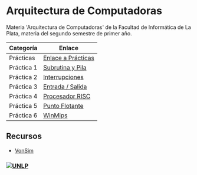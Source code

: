 # Arquitectura de Computadoras
Materia 'Arquitectura de Computadoras' de la Facultad de Informática de La Plata, materia del segundo semestre de primer año.


| Categoría            | Enlace                                                         |
|----------------------|----------------------------------------------------------------|
| Prácticas           | [Enlace a Prácticas](https://github.com/gretoide/Arquitectura-de-Computadoras/tree/master/practicas)       |
| Práctica 1  | [Subrutina y Pila](https://github.com/gretoide/Arquitectura-de-Computadoras/tree/master/ejercicios-asm/practica1-subrutinasYPila)      |
| Práctica 2  | [Interrupciones](https://github.com/gretoide/Arquitectura-de-Computadoras/tree/master/ejercicios-asm/practica2-interrupciones)      |
| Práctica 3  | [Entrada / Salida](https://github.com/gretoide/Arquitectura-de-Computadoras/tree/master/ejercicios-asm/practica3-entradaSalida)      |
| Práctica 4  | [Procesador RISC](https://github.com/gretoide/Arquitectura-de-Computadoras/tree/master/ejercicios-asm/practica4-procesadorRisc)      |
| Práctica 5  | [Punto Flotante](https://github.com/gretoide/Arquitectura-de-Computadoras/tree/master/ejercicios-asm/practica5-puntoFlotante)      |
| Práctica 6  | [WinMips](https://github.com/gretoide/Arquitectura-de-Computadoras/tree/master/ejercicios-asm/practica6-E)      |



## Recursos
- [VonSim](https://vonsim.github.io/)
 ### [![UNLP](https://img.shields.io/badge/UNLP-Universidad%20Nacional%20de%20La%20Plata-blue)](https://www.unlp.edu.ar/)
 
